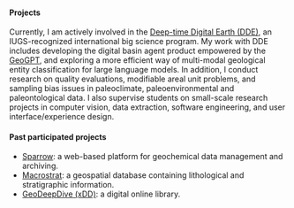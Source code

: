 #### Projects

Currently, I am actively involved in the [Deep-time Digital Earth (DDE)](https://deep-time.org/), an IUGS-recognized international big science program. My work with DDE includes developing the digital basin agent product empowered by the [GeoGPT](https://geogpt.deep-time.org), and exploring a more efficient way of multi-modal geological entity classification for large language models. In addition, I conduct research on quality evaluations, modifiable areal unit problems, and sampling bias issues in paleoclimate, paleoenvironmental and paleontological data. I also supervise students on small-scale research projects in computer vision, data extraction, software engineering, and user interface/experience design.

#### Past participated projects

- [Sparrow](https://sparrow-data.org/): a web-based platform for geochemical data management and archiving.
- [Macrostrat](https://macrostrat.org/): a geospatial database containing lithological and stratigraphic information.
- [GeoDeepDive (xDD)](https://geodeepdive.org/): a digital online library.
